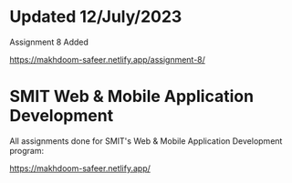 # Updated 12/July/2023
Assignment 8 Added

https://makhdoom-safeer.netlify.app/assignment-8/

# SMIT Web & Mobile Application Development
All assignments done for SMIT's Web & Mobile Application Development program:

https://makhdoom-safeer.netlify.app/

